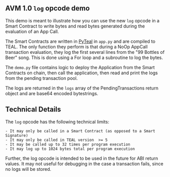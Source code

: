 AVM 1.0 `log` opcode demo
------------------------

This demo is meant to illustrate how you can use the new `log` opcode in a Smart Contract to write bytes and read bytes generated during the evaluation of an App Call.

The Smart Contracts are written in [PyTeal](https://developer.algorand.org/docs/get-details/dapps/pyteal/) in `app.py` and are compiled to TEAL. The only function they perform is that during a NoOp AppCall transaction evaluation, they log the first several lines from the "99 Bottles of Beer" song.  This is done using a For loop and a subroutine to log the bytes. 

The `demo.py` file contains logic to deploy the Application from the Smart Contracts on chain, then call the application,  then read and print the logs from the pending transaction pool.

The logs are returned in the `logs` array of the PendingTransactions return object and are base64 encoded bytestrings. 

Technical Details
-----------------

The `log` opcode has the following technical limits:

    - It may only be called in a Smart Contract (as opposed to a Smart Signature)
    - It may only be called in TEAL version  >= 5 
    - It may be called up to 32 times per program execution 
    - It may log up to 1024 bytes total per program execution


Further, the log opcode is intended to be used in the future for ABI return values. It may not useful for debugging in the case a transaction fails, since no logs will be stored. 

